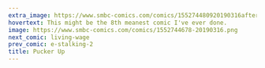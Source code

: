 ```yaml
---
extra_image: https://www.smbc-comics.com/comics/155274480920190316after.png
hovertext: This might be the 8th meanest comic I've ever done.
image: https://www.smbc-comics.com/comics/1552744678-20190316.png
next_comic: living-wage
prev_comic: e-stalking-2
title: Pucker Up
---
```


